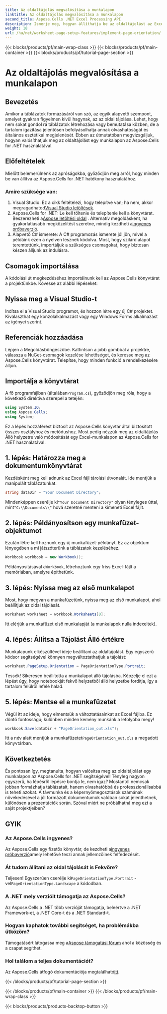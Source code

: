 ```yaml
---
title: Az oldaltájolás megvalósítása a munkalapon
linktitle: Az oldaltájolás megvalósítása a munkalapon
second_title: Aspose.Cells .NET Excel Processing API
description: Ismerje meg, hogyan állíthatja be az oldaltájolást az Excel-munkalapokon az Aspose.Cells for .NET használatával. Egyszerű, lépésenkénti útmutató a jobb dokumentum-megjelenítéshez.
weight: 18
url: /hu/net/worksheet-page-setup-features/implement-page-orientation/
---
```


{{< blocks/products/pf/main-wrap-class >}}
{{< blocks/products/pf/main-container >}}
{{< blocks/products/pf/tutorial-page-section >}}

# Az oldaltájolás megvalósítása a munkalapon

## Bevezetés
Amikor a táblázatok formázásáról van szó, az egyik alapvető szempont, amelyet gyakran figyelmen kívül hagynak, az az oldal tájolása. Lehet, hogy nem sokat gondol rá táblázatok létrehozása vagy bemutatása közben, de a tartalom igazítása jelentősen befolyásolhatja annak olvashatóságát és általános esztétikai megjelenését. Ebben az útmutatóban megvizsgáljuk, hogyan valósíthatjuk meg az oldaltájolást egy munkalapon az Aspose.Cells for .NET használatával.
## Előfeltételek
Mielőtt belemerülnénk az apróságokba, győződjön meg arról, hogy minden be van állítva az Aspose.Cells for .NET hatékony használatához.
### Amire szüksége van:
1.  Visual Studio: Ez a cikk feltételezi, hogy telepítve van; ha nem, akkor megragadhatod[Visual Studio letöltések](https://visualstudio.microsoft.com/vs/).
2.  Aspose.Cells for .NET: Le kell töltenie és telepítenie kell a könyvtárat. Beszerezheti a[Aspose letöltési oldal](https://releases.aspose.com/cells/net/) . Alternatív megoldásként, ha gyakorlatiasabb megközelítést szeretne, mindig kezdheti a[ingyenes próbaverzió](https://releases.aspose.com/).
3. Alapvető C# ismerete: A C# programozás ismerete jól jön, mivel a példáink ezen a nyelven lesznek kódolva.
Most, hogy szilárd alapot teremtettünk, importáljuk a szükséges csomagokat, hogy biztosan készen álljunk az indulásra.
## Csomagok importálása
A kódolási út megkezdéséhez importálnunk kell az Aspose.Cells könyvtárat a projektünkbe. Kövesse az alábbi lépéseket:
## Nyissa meg a Visual Studio-t 
Indítsa el a Visual Studio programot, és hozzon létre egy új C# projektet. Kiválaszthat egy konzolalkalmazást vagy egy Windows Forms alkalmazást az igényei szerint.
## Referenciák hozzáadása
Lépjen a Megoldásböngészőbe. Kattintson a jobb gombbal a projektre, válassza a NuGet-csomagok kezelése lehetőséget, és keresse meg az Aspose.Cells könyvtárat. Telepítse, hogy minden funkció a rendelkezésére álljon.
## Importálja a könyvtárat 
 A fő programfájlban (általában`Program.cs`), győződjön meg róla, hogy a következő direktíva szerepel a tetején:
```csharp
using System.IO;
using Aspose.Cells;
using System;
```
Ez a lépés hozzáférést biztosít az Aspose.Cells könyvtár által biztosított összes osztályhoz és metódushoz.
Most pedig nézzük meg az oldaltájolás Álló helyzetre való módosítását egy Excel-munkalapon az Aspose.Cells for .NET használatával.
## 1. lépés: Határozza meg a dokumentumkönyvtárat
Kezdésként meg kell adnunk az Excel fájl tárolási útvonalát. Ide mentjük a manipulált táblázatunkat.
```csharp
string dataDir = "Your Document Directory";
```
 Mindenképpen cserélje ki`"Your Document Directory"` olyan tényleges úttal, mint`"C:\\Documents\\"` hová szeretné menteni a kimeneti Excel fájlt.
## 2. lépés: Példányosítson egy munkafüzet-objektumot
Ezután létre kell hoznunk egy új munkafüzet-példányt. Ez az objektum lényegében a mi játszóterünk a táblázatok kezeléséhez.
```csharp
Workbook workbook = new Workbook();
```
 Példányosításával a`Workbook`, létrehoztunk egy friss Excel-fájlt a memóriában, amelyre építhetünk.
## 3. lépés: Nyissa meg az első munkalapot
Most, hogy megvan a munkafüzetünk, nyissa meg az első munkalapot, ahol beállítjuk az oldal tájolását. 
```csharp
Worksheet worksheet = workbook.Worksheets[0];
```
Itt elérjük a munkafüzet első munkalapját (a munkalapok nulla indexeltek). 
## 4. lépés: Állítsa a Tájolást Álló értékre
Munkalapunk elkészültével ideje beállítani az oldaltájolást. Egy egyszerű kódsor segítségével könnyen megváltoztathatjuk a tájolást:
```csharp
worksheet.PageSetup.Orientation = PageOrientationType.Portrait;
```
Tessék! Sikeresen beállította a munkalapot álló tájolásba. Képzelje el ezt a lépést úgy, hogy notebookját fekvő helyzetből álló helyzetbe fordítja, így a tartalom felülről lefelé halad.
## 5. lépés: Mentse el a munkafüzetet
Végül itt az ideje, hogy elmentsük a változtatásainkat az Excel fájlba. Ez döntő fontosságú; különben minden kemény munkánk a lefolyóba megy!
```csharp
workbook.Save(dataDir + "PageOrientation_out.xls");
```
 Itt a név alatt mentjük a munkafüzetet`PageOrientation_out.xls` a megadott könyvtárban.
## Következtetés
És pontosan így, megtanulta, hogyan valósítsa meg az oldaltájolást egy munkalapon az Aspose.Cells for .NET segítségével! Tényleg nagyon egyszerű, ha lépésről lépésre bontja le, nem igaz? Mostantól nemcsak jobban formázhatja táblázatait, hanem olvashatóbbá és professzionálisabbá is teheti azokat.
A távmunka és a képernyőmegosztások számának növekedésével a jól formázott dokumentumok valóban sokat jelenthetnek, különösen a prezentációk során. Szóval miért ne próbálhatná meg ezt a saját projektjeiben? 
## GYIK
### Az Aspose.Cells ingyenes?
 Az Aspose.Cells egy fizetős könyvtár, de kezdheti a[ingyenes próbaverzió](https://releases.aspose.com/)amely lehetővé teszi annak jellemzőinek felfedezését.
### Át tudom állítani az oldal tájolását is Fekvőre?
 Teljesen! Egyszerűen cserélje ki`PageOrientationType.Portrait` -vel`PageOrientationType.Landscape` a kódodban.
### A .NET mely verzióit támogatja az Aspose.Cells?
Az Aspose.Cells a .NET több verzióját támogatja, beleértve a .NET Framework-et, a .NET Core-t és a .NET Standard-t.
### Hogyan kaphatok további segítséget, ha problémákba ütközöm?
 Támogatásért látogassa meg a[Aspose támogatási fórum](https://forum.aspose.com/c/cells/9) ahol a közösség és a csapat segíthet.
### Hol találom a teljes dokumentációt?
 Az Aspose.Cells átfogó dokumentációja megtalálható[itt](https://reference.aspose.com/cells/net/).

{{< /blocks/products/pf/tutorial-page-section >}}

{{< /blocks/products/pf/main-container >}}
{{< /blocks/products/pf/main-wrap-class >}}

{{< blocks/products/products-backtop-button >}}
